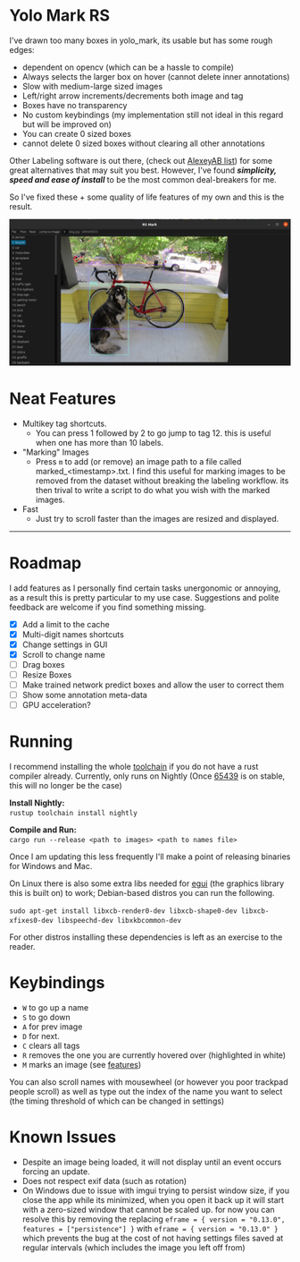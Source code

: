 # Yolo Mark RS

I've drawn too many boxes in yolo_mark, its usable but has some rough edges:

- dependent on opencv (which can be a hassle to compile)
- Always selects the larger box on hover (cannot delete inner annotations)
- Slow with medium-large sized images
- Left/right arrow increments/decrements both image and tag
- Boxes have no transparency
- No custom keybindings (my implementation still not ideal in this regard but will be improved on)
- You can create 0 sized boxes
- cannot delete 0 sized boxes without clearing all other annotations

Other Labeling software is out there, (check out
[AlexeyAB list](https://github.com/AlexeyAB/darknet#how-to-mark-bounded-boxes-of-objects-and-create-annotation-files))
for some great alternatives that may suit you best. However, I've found
*__simplicity, speed and ease of install__* to be the most common deal-breakers for me.

So I've fixed these + some quality of life features of my own and this is the result.

![img_1.png](img_1.png)

# Neat Features

- Multikey tag shortcuts.
    - You can press 1 followed by 2 to go jump to tag 12. this is useful when one has more than 10 labels.
- "Marking" Images
    - Press `m` to add (or remove) an image path to a file called marked_\<timestamp\>.txt. I find this useful for
      marking images to be removed from the dataset without breaking the labeling workflow. its then trival to write a
      script to do what you wish with the marked images.
- Fast
    - Just try to scroll faster than the images are resized and displayed.

---

# Roadmap

I add features as I personally find certain tasks unergonomic or annoying, as a result this is pretty particular to my
use case. Suggestions and polite feedback are welcome if you find something missing.

- [x] Add a limit to the cache
- [x] Multi-digit names shortcuts
- [x] Change settings in GUI
- [X] Scroll to change name
- [ ] Drag boxes
- [ ] Resize Boxes
- [ ] Make trained network predict boxes and allow the user to correct them
- [ ] Show some annotation meta-data
- [ ] GPU acceleration?

# Running

I recommend installing the whole [toolchain](https://rustup.rs/) if you do not have a rust compiler already. Currently,
only runs on Nightly (Once [65439](https://github.com/rust-lang/rust/issues/65439) is on stable, this will no longer be
the case)

__Install Nightly:__\
`rustup toolchain install nightly`

__Compile and Run:__\
`cargo run --release <path to images> <path to names file>`

Once I am updating this less frequently I'll make a point of releasing binaries for Windows and Mac.

On Linux there is also some extra libs needed for [egui](https://github.com/emilk/egui) (the graphics library this is
built on) to work; Debian-based distros you can run the following.

`sudo apt-get install libxcb-render0-dev libxcb-shape0-dev libxcb-xfixes0-dev libspeechd-dev libxkbcommon-dev`

For other distros installing these dependencies is left as an exercise to the reader.

# Keybindings

- `W` to go up a name
- `S` to go down
- `A` for prev image
- `D` for next.
- `C` clears all tags
- `R` removes the one you are currently hovered over (highlighted in white)
- `M` marks an image (see [features](#neat-features))

You can also scroll names with mousewheel (or however you poor trackpad people scroll)
as well as type out the index of the name you want to select (the timing threshold of which can be changed in settings)

# Known Issues

- Despite an image being loaded, it will not display until an event occurs forcing an update.
- Does not respect exif data (such as rotation)
- On Windows due to issue with imgui trying to persist window size, if you close the app while its minimized, when you
  open it back up it will start with a zero-sized window that cannot be scaled up. for now you can resolve this by
  removing the replacing `eframe = { version = "0.13.0", features = ["persistence"] }` with
  `eframe = { version = "0.13.0" }` which prevents the bug at the cost of not having settings files saved at regular
  intervals (which includes the image you left off from)

